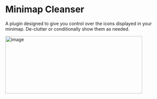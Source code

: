 # Minimap Cleanser
A plugin designed to give you control over the icons displayed in your minimap. De-clutter or conditionally show them as needed.

<img width="429" height="180" alt="image" src="https://github.com/user-attachments/assets/fb25e58d-d5ca-4995-9866-565526bdccc9" />
